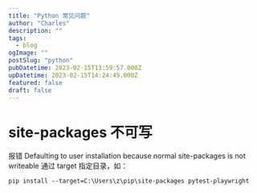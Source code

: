 ```yaml
---
title: "Python 常见问题"
author: "Charles"
description: ""
tags:
  - blog
ogImage: ""
postSlug: "python"
pubDatetime: 2023-02-15T13:59:57.000Z
upDatetime: 2023-02-15T14:24:49.000Z
featured: false
draft: false
---
```


# site-packages 不可写

报错 Defaulting to user installation because normal site-packages is not writeable
通过 target 指定目录，如：

```
pip install --target=C:\Users\z\pip\site-packages pytest-playwright
```
